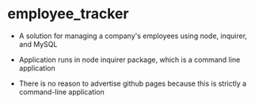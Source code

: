 # employee_tracker

* A solution for managing a company's employees using node, inquirer, and MySQL

* Application runs in node inquirer package, which is a command line application

* There is no reason to advertise github pages because this is strictly a command-line application



